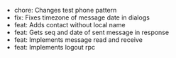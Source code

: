 * chore: Changes test phone pattern
* fix: Fixes timezone of message date in dialogs
* feat: Adds contact without local name
* feat: Gets seq and date of sent message in response
* feat: Implements message read and receive
* feat: Implements logout rpc